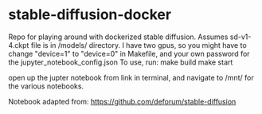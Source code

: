 # stable-diffusion-docker

Repo for playing around with dockerized stable diffusion.
Assumes sd-v1-4.ckpt file is in /models/ directory.
I have two gpus, so you might have to change "device=1" to "device=0" in Makefile, and your own password for the jupyter_notebook_config.json
To use, run:
make build
make start

open up the jupter notebook from link in terminal, and navigate to /mnt/ for the various notebooks.

Notebook adapted from: https://github.com/deforum/stable-diffusion
